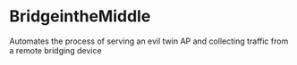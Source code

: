 # BridgeintheMiddle
Automates the process of serving an evil twin AP and collecting traffic from a remote bridging device
